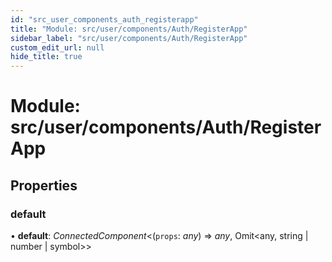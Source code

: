 ```yaml
---
id: "src_user_components_auth_registerapp"
title: "Module: src/user/components/Auth/RegisterApp"
sidebar_label: "src/user/components/Auth/RegisterApp"
custom_edit_url: null
hide_title: true
---
```


# Module: src/user/components/Auth/RegisterApp

## Properties

### default

• **default**: *ConnectedComponent*<(`props`: *any*) => *any*, Omit<any, string \| number \| symbol\>\>
